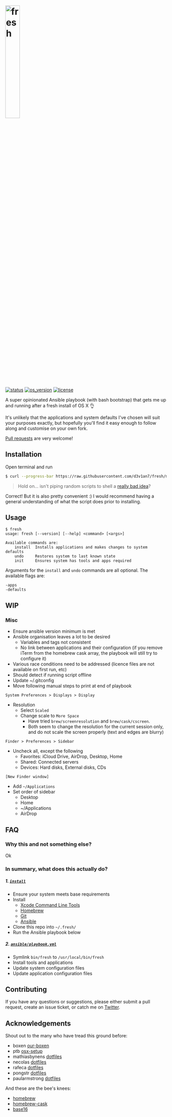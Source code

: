 # <img src="https://cdn.rawgit.com/d3v1an7/fresh/master/logo.svg" alt="fresh" width="30%" /><span style="display: none;">fresh</span>

[![status](https://img.shields.io/badge/status-WIP-red.svg?maxAge=2592000)]()
[![os_version](https://img.shields.io/badge/OS%20X-10.11-blue.svg?maxAge=2592000)]()
[![license](https://img.shields.io/github/license/mashape/apistatus.svg?maxAge=2592000)](LICENSE.md)

A super opinionated Ansible playbook (with bash bootstrap) that gets me up and running after a fresh install of OS X :ok_hand:

It's unlikely that the applications and system defaults I've chosen will suit your purposes exactly, but hopefully you'll find it easy enough to follow along and customise on your own fork.

[Pull requests](https://help.github.com/articles/creating-a-pull-request/) are very welcome!

## Installation
Open terminal and run
``` sh
$ curl --progress-bar https://raw.githubusercontent.com/d3v1an7/fresh/master/bin/fresh | bash -s init
```
> Hold on... isn't piping random scripts to shell a [really bad idea](http://www.seancassidy.me/dont-pipe-to-your-shell.html)?

Correct! But it is also pretty convenient :) I would recommend having a general understanding of what the script does prior to installing.

## Usage
```
$ fresh
usage: fresh [--version] [--help] <command> [<args>]

Available commands are:
    install  Installs applications and makes changes to system defaults
    undo     Restores system to last known state
    init     Ensures system has tools and apps required
```

Arguments for the `install` and `undo` commands are all optional. The available flags are:
```
-apps
-defaults
```

## WIP
### Misc
- Ensure ansible version minimum is met
- Ansible organisation leaves a lot to be desired
  - Variables and tags not consistent
  - No link between applications and their configuration (if you remove iTerm from the homebrew cask array, the playbook will still try to configure it)
- Various race conditions need to be addressed (licence files are not available on first run, etc)
- Should detect if running script offline
- Update ~/.gitconfig
- Move following manual steps to print at end of playbook

`System Preferences > Displays > Display`
- Resolution
  - Select `Scaled`
  - Change scale to `More Space`
    - Have tried `brew/screenresolution` and `brew/cask/cscreen`.
    - Both seem to change the resolution for the current session only, and do not scale the screen properly (text and edges are blurry)

`Finder > Preferences > Sidebar`
- Uncheck all, except the following
  - Favorites: iCloud Drive, AirDrop, Desktop, Home
  - Shared: Connected servers
  - Devices: Hard disks, External disks, CDs

`[New Finder window]`
- Add `~/Applications`
- Set order of sidebar
  - Desktop
  - Home
  - ~/Applications
  - AirDrop

## FAQ
### Why this and not something else?
Ok

### In summary, what does this actually do?
##### 1. [`install`](install)
- Ensure your system meets base requirements
- Install
  - [Xcode Command Line Tools](https://developer.apple.com/xcode/downloads/)
  - [Homebrew](http://brew.sh/)
  - [Git](http://git-scm.com/downloads/)
  - [Ansible](http://docs.ansible.com/intro_installation.html)
- Clone this repo into `~/.fresh/`
- Run the Ansible playbook below

##### 2. [`ansible/playbook.yml`](ansible/playbook.yml)
- Symlink `bin/fresh` to `/usr/local/bin/fresh`
- Install tools and applications
- Update system configuration files
- Update application configuration files

## Contributing
If you have any questions or suggestions, please either submit a pull request, create an issue ticket, or catch me on [Twitter](https://twitter.com/d3v1an7).

## Acknowledgements
Shout out to the many who have tread this ground before:
- boxen [our-boxen](https://boxen.github.com/)
- ptb [osx-setup](https://github.com/ptb/Mac-OS-X-Lion-Setup)
- mathiasbynens [dotfiles](https://github.com/mathiasbynens/dotfiles)
- necolas [dotfiles](https://github.com/necolas/dotfiles)
- rafeca [dotfiles](https://github.com/rafeca/dotfiles)
- pongstr [dotfiles](https://github.com/pongstr/dotfiles)
- paularmstrong [dotfiles](https://github.com/paularmstrong/dotfiles)

And these are the bee's knees:
- [homebrew](https://github.com/Homebrew/homebrew)
- [homebrew-cask](https://github.com/caskroom/homebrew-cask)
- [base16](https://github.com/chriskempson/base16)
